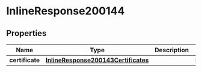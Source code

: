 

# InlineResponse200144

## Properties

Name | Type | Description | Notes
------------ | ------------- | ------------- | -------------
**certificate** | [**InlineResponse200143Certificates**](InlineResponse200143Certificates.md) |  |  [optional]




